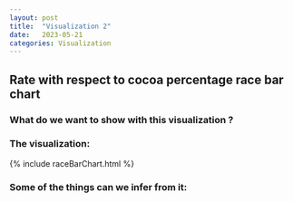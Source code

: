 ```yaml
---
layout: post
title:  "Visualization 2"
date:   2023-05-21 
categories: Visualization
---
```


## Rate with respect to cocoa percentage race bar chart

### What do we want to show with this visualization ? 

### The visualization: 
{% include raceBarChart.html %}

### Some of the things can we infer from it: